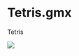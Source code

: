 # Tetris.gmx
Tetris

<img src="https://scontent.fbkk5-1.fna.fbcdn.net/v/t1.0-0/s480x480/13245469_240465862980391_3475019189901974215_n.png?oh=99ef8b4534581cf8f1065c26897a7714&oe=57D7877A" />
